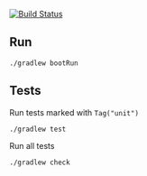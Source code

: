 [![Build Status][travis-image]][travis-url]

[travis-image]: https://travis-ci.org/axelhodler/abhaengen.svg?branch=master
[travis-url]: https://travis-ci.org/axelhodler/abhaengen

## Run

    ./gradlew bootRun

## Tests

Run tests marked with `Tag("unit")`

    ./gradlew test

Run all tests

    ./gradlew check
